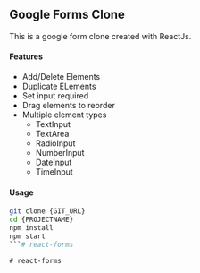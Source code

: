 ## Google Forms Clone 
This is a google form clone created with ReactJs.
#### Features
- Add/Delete Elements
- Duplicate ELements
- Set input required
- Drag elements to reorder
- Multiple element types
    - TextInput
    - TextArea
    - RadioInput
    - NumberInput
    - DateInput
    - TimeInput

#### Usage
```bash
git clone {GIT_URL}
cd {PROJECTNAME}
npm install
npm start
```#   r e a c t - f o r m s  
 #   r e a c t - f o r m s  
 